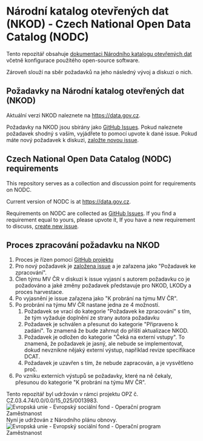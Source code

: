 # Národní katalog otevřených dat (NKOD) - Czech National Open Data Catalog (NODC)
Tento repozitář obsahuje [dokumentaci Národního katalogu otevřených dat](admin.md) včetně konfigurace použitého open-source software.

Zároveň slouží na sběr požadavků na jeho následný vývoj a diskuzi o nich.

## Požadavky na Národní katalog otevřených dat (NKOD)

Aktuální verzi NKOD naleznete na https://data.gov.cz.

Požadavky na NKOD jsou sbírány jako [GitHub Issues](https://github.com/opendata-mvcr/nkod/issues).
Pokud naleznete požadavek shodný s vaším, vyjádřete to pomocí upvote k dané issue.
Pokud máte nový požadavek k diskuzi, [založte novou issue](https://github.com/opendata-mvcr/nkod/issues/new).

## Czech National Open Data Catalog (NODC) requirements
This repository serves as a collection and discussion point for requirements on NODC.

Current version of NODC is at https://data.gov.cz.

Requirements on NODC are collected as [GitHub Issues](https://github.com/opendata-mvcr/nkod/issues).
If you find a requirement equal to yours, please upvote it,
If you have a new requirement to discuss, [create new issue](https://github.com/opendata-mvcr/nkod/issues/new).

## Proces zpracování požadavku na NKOD
1. Proces je řízen pomocí [GitHub projektu](https://github.com/opendata-mvcr/nkod/projects/1)
2. Pro nový požadavek je [založena issue](https://github.com/opendata-mvcr/nkod/issues/new) a je zařazena jako "Požadavek ke zpracování".
3. Člen týmu MV ČR v diskuzi k issue vyjasní s autorem požadavku co je požadováno a jaké změny požadavek představuje pro NKOD, LKODy a proces harvestace.
4. Po vyjasnění je issue zařazena jako "K probrání na týmu MV ČR".
5. Po probrání na týmu MV ČR nastane jedna ze 4 možností.
   1. Požadavek se vrací do kategorie "Požadavek ke zpracování" s tím, že tým vyžaduje doplnění ze strany autora požadavku
   2. Požadavek je schválen a přesunut do kategorie "Připraveno k zadání". To znamená že bude zahrnut do příští aktualizace NKOD.
   3. Požadavek je odložen do kategorie "Čeká na externí vstupy". To znamená, že požadavek je jasný, ale nebude se implementovat, dokud nevznikne nějaký externí výstup, například revize specifikace DCAT.
   4. Požadavek je uzavřen s tím, že nebude zapracován, a je vysvětleno proč.
6. Po vzniku externích výstupů se požadavky, které na ně čekaly, přesunou do kategorie "K probrání na týmu MV ČR".


Tento repozitář byl udržován v rámci projektu OPZ č. CZ.03.4.74/0.0/0.0/15_025/0013983.
![Evropská unie - Evropský sociální fond - Operační program Zaměstnanost](https://data.gov.cz/images/ozp_logo_cz.jpg)
Nyní je udržován z Národního plánu obnovy.
![Evropská unie - Evropský sociální fond - Operační program Zaměstnanost](https://data.gov.cz/images/npo_cz.webp)

